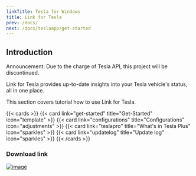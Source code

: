 ```yaml
---
linkTitle: Tesla for Windows
title: Link for Tesla
prev: /docs/
next: /docs/teslaapp/get-started
---
```


## Introduction

Announcement: Due to the charge of Tesla API, this project will be discontinued.

Link for Tesla provides up-to-date insights into your Tesla vehicle's status, all in one place.

This section covers tutorial how to use Link for Tesla.

<!--more-->

{{< cards >}}
  {{< card link="get-started" title="Get-Started" icon="template" >}}
  {{< card link="configurations" title="Configurations" icon="adjustments" >}}
  {{< card link="teslapro" title="What's in Tesla Plus" icon="sparkles" >}}
  {{< card link="updatelog" title="Update log" icon="sparkles" >}}
{{< /cards >}}

### Download link

[![image](/images/storeBadge.webp)](https://www.microsoft.com/store/productId/9nl2q935957m?ocid=pdpshare)
